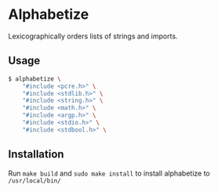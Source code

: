 # Alphabetize

Lexicographically orders lists of strings and imports.

## Usage

``` bash
$ alphabetize \
    "#include <pcre.h>" \
    "#include <stdlib.h>" \
    "#include <string.h>" \
    "#include <math.h>" \
    "#include <argp.h>" \
    "#include <stdio.h>" \
    "#include <stdbool.h>" \
```

## Installation

Run `make build` and `sudo make install` to install alphabetize to `/usr/local/bin/`
